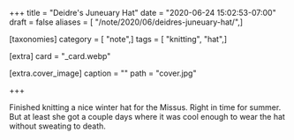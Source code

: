 +++
title = "Deidre's Juneuary Hat"
date = "2020-06-24 15:02:53-07:00"
draft = false
aliases = [ "/note/2020/06/deidres-juneuary-hat/",]

[taxonomies]
category = [ "note",]
tags = [ "knitting", "hat",]

[extra]
card = "_card.webp"

[extra.cover_image]
caption = ""
path = "cover.jpg"

+++

Finished knitting a nice winter hat for the Missus. Right in time for summer. But at least she got a couple days where
it was cool enough to wear the hat without sweating to death.